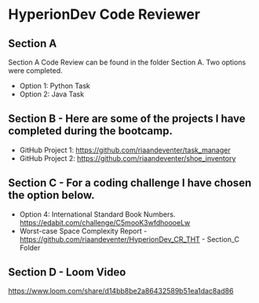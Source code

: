 # HyperionDev Code Reviewer

## Section A

Section A Code Review can be found in the folder Section A. Two options were completed.

- Option 1: Python Task
- Option 2: Java Task

## Section B - Here are some of the projects I have completed during the bootcamp.

- GitHub Project 1: https://github.com/riaandeventer/task_manager
- GitHub Project 2: https://github.com/riaandeventer/shoe_inventory

## Section C - For a coding challenge I have chosen the option below.

- Option 4: International Standard Book Numbers. https://edabit.com/challenge/C5mooK3wfdhoooeLw
- Worst-case Space Complexity Report - https://github.com/riaandeventer/HyperionDev_CR_THT - Section_C Folder

## Section D - Loom Video

https://www.loom.com/share/d14bb8be2a86432589b51ea1dac8ad86
